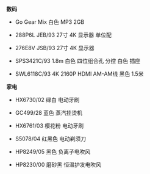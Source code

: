 **数码**

- Go Gear Mix 白色 MP3 2GB

- 288P6L JEB/93 27寸 4K 显示器 单位配

- 276E8V JSB/93 27寸 4K 显示器

- SPS3421C/93 1.8m 白色 四位组合孔 分控 白色 插座

- SWL6118C/93 4K 2160P HDMI AM-AM线 黑色 1.5米


**家电**

- HX6730/02 绿白 电动牙刷

- GC499/28 蓝色 蒸汽挂烫机

- HX6761/03 樱花粉 电动牙刷

- S5078/04 红黑色 电动剃须刀

- HP8249/05 黑色 负离子电吹风

- HP8230/00 磨砂黑 恒温护发电吹风